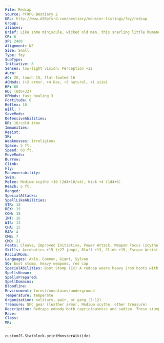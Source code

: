 ```yaml
---
File: Redcap
Source: PFRPG Bestiary 2
URL: http://www.d20pfsrd.com/bestiary/monster-listings/fey/redcap
Group: 
aliases: 
Brief: Like some miniscule, wicked old man, this snarling little humanoid wears metal boots and a blood-red pointed cap.
CR: 6
XP: 2400
Alignment: NE
Size: Small
Type: fey
SubType: 
Initiative: 8
Senses: low-light vision; Perception +12
Aura: 
AC: 20, touch 15, flat-footed 16
ACMods: (+2 armor, +4 Dex, +3 natural, +1 size)
HP: 60
HD: (8d6+32)
HPMods: fast healing 3
Fortitude: 6
Reflex: 10
Will: 7
SaveMods: 
DefensiveAbilities: 
DR: 10/cold iron
Immunities: 
Resist: 
SR: 
Weaknesses: irreligious
Space: 5 ft.
Speed: 60 ft.
MoveMods: 
Burrow: 
Climb: 
Fly: 
Maneuverability: 
Swim: 
Melee: Medium scythe +10 (2d4+10/x4), kick +4 (1d4+6)
Reach: 5 ft.
Ranged: 
SpecialAttacks: 
SpellLikeAbilities: 
STR: 18
DEX: 19
CON: 18
INT: 16
WIS: 13
CHA: 15
BAB: 4
CMB: 7
CMD: 21
Feats: Cleave, Improved Initiative, Power Attack, Weapon Focus (scythe)
Skills: Acrobatics +15 (+27 jump), Bluff +13, Climb +15, Escape Artist +15, Intimidate +10, Knowledge (nature) +14, Perception +12, Sense Motive +12, Stealth +19
RacialMods: 
Languages: Aklo, Common, Giant, Sylvan
SQ: boot stomp, heavy weapons, red cap
SpecialAbilities: Boot Stomp (Ex) A redcap wears heavy iron boots with spiked soles that it uses to deadly effect in combat. These boots give the redcap a kick attack that it can make as a secondary attack, either as part of a full-attack action or as part of its movement just as if it had the Spring Attack feat.  Heavy Weapons (Ex) A redcap can wield weapons sized for Medium creatures without penalty.  Irreligious (Ex) Bitter and blasphemous, redcaps cannot stand the symbols of good-aligned religions. If a foe spends a standard action presenting such a holy symbol, any redcap that can see the creature must make a DC 15 Will save or become frightened for 1 minute and attempt to flee.  A redcap who successfully saves is shaken for 1 minute.  Red Cap (Su) A redcap wears a tiny, shapeless woolen hat, dyed over and over with the blood of its victims. While wearing this cap, a redcap gains a +4 bonus on damage rolls (included in the above totals) and fast healing 3. These benefits are lost if the cap is removed or destroyed. Caps are not transferable, even between redcaps. A redcap can create a new cap to replace a lost cap with 10 minutes of work, although until the redcap takes a standard action to dip the cap in the blood of a foe the redcap helped to kill, the cap does not grant its bonuses.
SpellsKnown: 
SpellsPrepared: 
SpellDomains: 
Bloodline: 
Environment: forest/mountains/underground
Temperature: temperate
Organization: solitary, pair, or gang (3-12)
Treasure: NPC gear (leather armor, Medium scythe, other treasure)
Description: Redcaps embody both capriciousness and sadism. These stumpy, misanthropic fey freaks exist seemingly to indulge in blissful bloodletting and self-indulgent slaughter.  Like prune-faced, angry old men, they mollycoddle their own inefficiencies and miseries in gore. Redcaps are most widely recognized for their long woolen caps, which they drench in the blood of their victims. Rumors and fairy stories abound concerning rituals and the cultural significance of their blood-soaked caps, though the practice likely evolved as an easy way for the brutish runts to create both fear and spectacle. Redcaps typically stand only 3 feet tall, with twisted frames, pointed ears, and long white beards. They dress in soiled leather armor and wear oversized, iron-shod boots that make a distinctive clanging when they run.
Race: 
Class: 
MR: 
---
```

```dataviewjs
customJS.Statblock.printMonsterWiki(dv)
```
